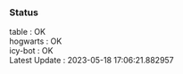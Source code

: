 ### Status


table : OK  
hogwarts : OK  
icy-bot : OK  
Latest Update : 2023-05-18 17:06:21.882957
